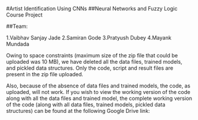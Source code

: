 #Artist Identification Using CNNs
##Neural Networks and Fuzzy Logic Course Project

##Team:

1.Vaibhav Sanjay Jade
2.Samiran Gode
3.Pratyush Dubey
4.Mayank Mundada

Owing to space constraints (maximum size of the zip file that could be uploaded was 10 MB), we have deleted all the data files, trained models, and pickled data structures. Only the code, script and result files are present in the zip file uploaded.

Also, because of the absence of data files and trained models, the code, as uploaded, will not work. If you wish to view the working version of the code along with all the data files and trained model, the complete working version of the code (along with all data files, trained models, pickled data structures) can be found at the following Google Drive link: 
